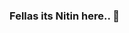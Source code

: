 ### Fellas its Nitin here.. 👋

<!--
**nitinbarolia/NitinBarolia** is a ✨ _special_ ✨ repository because its `README.md` (this file) appears on your GitHub profile.

Here are some ideas to get you started:

- 🔭 I’m currently working with Innodata.inc
- 🌱 I’m currently learning ML and AI
- 👯 I’m looking to collaborate on ...
- 🤔 I’m looking for work opportunity in Data Science
- 💬 Ask me about my work
- 📫 How to reach me: LinkedIn- https://www.linkedin.com/in/nitin-barolia-912422109/
- 😄 Pronouns: He😄
- ⚡ Fun fact: ...
-->
